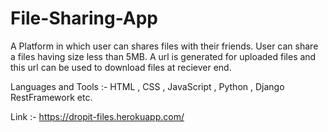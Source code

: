 # File-Sharing-App

A Platform in which user can shares files with their friends. User can share a files having size less than 5MB. A url is generated for uploaded files
and this url can be used to download files at reciever end.


Languages and Tools :- HTML , CSS , JavaScript , Python , Django RestFramework etc.

Link :- https://dropit-files.herokuapp.com/
